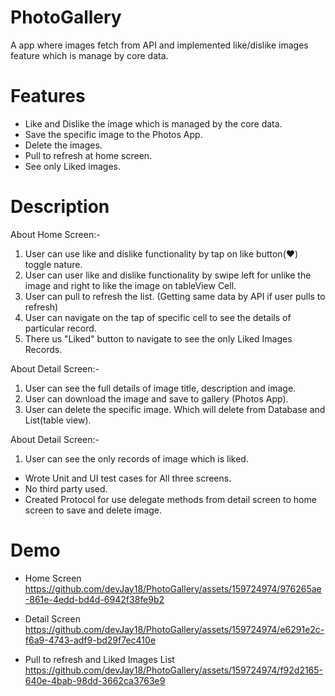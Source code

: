 # PhotoGallery
A app where images fetch from API and implemented like/dislike images feature which is manage by core data.

# Features 
 - Like and Dislike the image which is managed by the core data.
 - Save the specific image to the Photos App.
 - Delete the images.
 - Pull to refresh at home screen.
 - See only Liked images. 


# Description 
About Home Screen:- 
1. User can use like and dislike functionality by tap on like button(❤️) toggle nature.
2. User can user like and dislike functionality by swipe left for unlike the image and right to like the image on tableView Cell.
3. User can pull to refresh the list. (Getting same data by API if user pulls to refresh)
4. User can navigate on the tap of specific cell to see the details of particular record.
5. There us "Liked" button to navigate to see the only Liked Images Records.

About Detail Screen:- 
1. User can see the full details of image title, description and image.
2. User can download the image and save to gallery (Photos App).
3. User can delete the specific image. Which will delete from Database and List(table view).

About Detail Screen:- 
1. User can see the only records of image which is liked.


- Wrote Unit and UI test cases for All three screens.
- No third party used.
- Created Protocol for use delegate methods from detail screen to home screen to save and delete image. 

# Demo 

- Home Screen 
https://github.com/devJay18/PhotoGallery/assets/159724974/976265ae-861e-4edd-bd4d-6942f38fe9b2

- Detail Screen
https://github.com/devJay18/PhotoGallery/assets/159724974/e6291e2c-f6a9-4743-adf9-bd29f7ec410e

- Pull to refresh and Liked Images List
https://github.com/devJay18/PhotoGallery/assets/159724974/f92d2165-640e-4bab-98dd-3662ca3763e9
